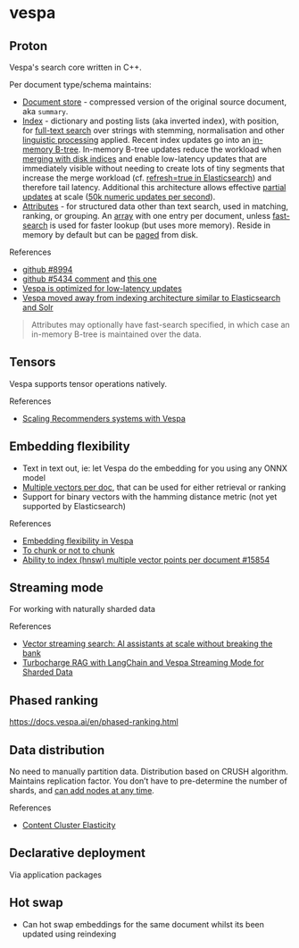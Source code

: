 # vespa

## Proton

Vespa's search core written in C++.

Per document type/schema maintains:

- [Document store](https://docs.vespa.ai/en/proton.html#document-store) - compressed version of the original source document, aka `summary`.
- [Index](https://docs.vespa.ai/en/proton.html#index) - dictionary and posting lists (aka inverted index), with position, for [full-text search](https://docs.vespa.ai/en/text-matching.html) over strings with stemming, normalisation and other [linguistic processing](https://docs.vespa.ai/en/linguistics.html) applied. Recent index updates go into an [in-memory B-tree](https://docs.vespa.ai/en/partial-updates.html#write-pipeline). In-memory B-tree updates reduce the workload when [merging with disk indices](https://docs.vespa.ai/en/proton.html#disk-index-fusion) and enable low-latency updates that are immediately visible without needing to create lots of tiny segments that increase the merge workload (cf. [refresh=true in Elasticsearch](https://www.elastic.co/guide/en/elasticsearch/reference/current/docs-refresh.html#_choosing_which_setting_to_use)) and therefore tail latency. Additional this architecture allows effective [partial updates](https://docs.vespa.ai/en/partial-updates.html) at scale ([50k numeric updates per second](https://blog.vespa.ai/the-great-search-engine-debate-elasticsearch-solr-or-vespa/#:~:text=Vespa%20can%20do%2050%2C000%20numeric%20partial%20updates%20per%20second%20per%20node)).
- [Attributes](https://docs.vespa.ai/en/attributes.html) - for structured data other than text search, used in matching, ranking, or grouping. An [array](https://github.com/vespa-engine/vespa/issues/5434#issuecomment-378614858) with one entry per document, unless [fast-search](https://docs.vespa.ai/en/attributes.html#index-structures) is used for faster lookup (but uses more memory). Reside in memory by default but can be [paged](https://docs.vespa.ai/en/attributes.html#paged-attributes) from disk.

References

- [github #8994](https://github.com/vespa-engine/vespa/issues/8994#issuecomment-486172487)
- [github #5434 comment](https://github.com/vespa-engine/vespa/issues/5434#issuecomment-378614858) and [this one](https://github.com/vespa-engine/vespa/issues/5434#issuecomment-380429972)
- [Vespa is optimized for low-latency updates](https://blog.vespa.ai/migrating-to-the-vespa-search-engine/#:~:text=Vespa%20is%20optimized%20for%20low%2Dlatency%20updates)
- [Vespa moved away from indexing architecture similar to Elasticsearch and Solr](https://blog.vespa.ai/the-great-search-engine-debate-elasticsearch-solr-or-vespa/#:~:text=Vespa%20moved%20away%20from%20indexing%20architecture%20similar%20to%20Elasticsearch%20and%20Solr)

> Attributes may optionally have fast-search specified, in which case an in-memory B-tree is maintained over the data.

## Tensors

Vespa supports tensor operations natively.

References

- [Scaling Recommenders systems with Vespa](https://medium.com/farfetch-tech-blog/scaling-recommenders-systems-with-vespa-9c62a0cc978a)

## Embedding flexibility

- Text in text out, ie: let Vespa do the embedding for you using any ONNX model
- [Multiple vectors per doc](https://blog.vespa.ai/semantic-search-with-multi-vector-indexing/), that can be used for either retrieval or ranking
- Support for binary vectors with the hamming distance metric (not yet supported by Elasticsearch)

References

- [Embedding flexibility in Vespa](https://blog.vespa.ai/embedding-flexibility-in-vespa/)
- [To chunk or not to chunk](https://blog.vespa.ai/rag-perspectives/#to-chunk-or-not-to-chunk)
- [Ability to index (hnsw) multiple vector points per document #15854](https://github.com/vespa-engine/vespa/issues/15854)

## Streaming mode

For working with naturally sharded data

References

- [Vector streaming search: AI assistants at scale without breaking the bank](https://medium.com/vespa/vector-streaming-search-ai-assistants-at-scale-without-breaking-the-bank-b7e6e858c8d1)
- [Turbocharge RAG with LangChain and Vespa Streaming Mode for Sharded Data](https://blog.vespa.ai/turbocharge-rag-with-langchain-and-vespa-streaming-mode/)

## Phased ranking

https://docs.vespa.ai/en/phased-ranking.html

## Data distribution

No need to manually partition data. Distribution based on CRUSH algorithm. Maintains replication factor.
You don’t have to pre-determine the number of shards, and [can add nodes at any time](https://blog.vespa.ai/the-great-search-engine-debate-elasticsearch-solr-or-vespa/).

References

- [Content Cluster Elasticity](https://docs.vespa.ai/en/elasticity.html)

## Declarative deployment

Via application packages

## Hot swap

- Can hot swap embeddings for the same document whilst its been updated using reindexing

